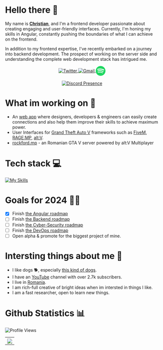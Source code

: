 # Hello there 👋
My name is **[Christian](https://en.wikipedia.org/wiki/Christian_name)**, and I'm a frontend developer passionate about creating engaging and user-friendly interfaces. Currently, I'm honing my skills in Angular, constantly pushing the boundaries of what I can achieve on the frontend.

In addition to my frontend expertise, I've recently embarked on a journey into backend development. The prospect of working on the server side and understanding the complete web development stack has intrigued me.

<p align="center">
   <a href="https://www.instagram.com/cibu_cristi/" target="_blank">
      <img src="https://github.com/LeonardSSH/LeonardSSH/blob/master/instagram.svg" alt="Twitter" width="32" align="center">
   </a>
   <a href="mailto:cibucristi1@gmail.com" target="_blank" rel="nofollow">
      <img src="https://github.com/LeonardSSH/LeonardSSH/blob/master/gmail.svg" alt="Gmail" width="32" align="center">
   </a>
   <a href="https://open.spotify.com/user/cristicaol" target="_blank" rel="nofollow">
      <img src="https://github.com/cibucristi/cibucristi/blob/main/spotify-2.png" alt="Spotify" width="32" align="center">
   </a>
</p>

<p align="center">
   <a href="https://discord.com/users/773576280150900749" target="_blank" rel="nofollow">
      <img src="https://lanyard.cnrad.dev/api/773576280150900749" alt="Discord Presence" align="center">
   </a>
</p>

# What im working on 👷
- An [web app](https://aws.amazon.com/what-is/web-application/#:~:text=A%20web%20application%20is%20software,with%20customers%20conveniently%20and%20securely.) where designers, developers & engineers can easily create connections and also help them improve their skills to achieve maximum power.
- User Interfaces for [Grand Theft Auto V](https://www.rockstargames.com/gta-v) frameworks such as [FiveM](https://fivem.net/), [RAGE:MP](https://rage.mp/), [alt:V](https://altv.mp/#/).
- [rockford.mp](https://discord.gg/5rncygfnW4) - an Romanian GTA V server powered by alt:V Multiplayer

# Tech stack 💻
[![My Skills](https://skillicons.dev/icons?i=html,css,bootstrap,tailwind,angular,vue,bots,electron,express,figma,github,js,mysql,nodejs,postgres,pr,sass,sequelize,tauri,ts,vercel,vite,vscode,postman,firebase,nestjs)](https://skillicons.dev)

# Goals for 2024 🧑‍🏫
- [x] Finish [the Angular roadmap](https://roadmap.sh/angular)
- [ ] Finish [the Backend roadmap](https://roadmap.sh/backend)
- [ ] Finish [the Cyber-Security roadmap](https://roadmap.sh/cyber-security)
- [ ] Finish [the DevOps roadmap](https://roadmap.sh/devops)
- [ ] Open alpha & promote for the biggest project of mine.

# Intersting things about me 🤌
- I like dogs 🐕, especially [this kind of dogs](https://www.akc.org/dog-breeds/french-bulldog/).
- I have an [YouTube](https://youtube.com/@iamCibu) channel with over 2.7k subscribers.
- I live in [Romania](https://ro.wikipedia.org/wiki/Rom%C3%A2nia).
- I am rich-full creative of bright ideas when im intersted in things I like.
- I am a fast researcher, open to learn new things.

# Github Statistics 📊
![Profile Views](https://komarev.com/ghpvc/?username=cibucristi&color=7C3138&style=flat-square) 
<br>
   <table>
  <tr>
    <td align="center" style="padding=0;width=50%;">
      <img align="center" style="padding=0;" src="https://github-readme-stats-eight-theta.vercel.app/api?username=cibucristi&show_icons=true&include_all_commits=true&count_private=true&bg_color=1c1c1c&hide_border=true&text_color=ffffff&title_color=c3002f&icon_color=c3002f&hide_title=true" />
    </td>
  </tr>
</table>
